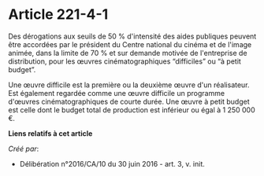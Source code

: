 # Article 221-4-1

Des dérogations aux seuils de 50 % d'intensité des aides publiques  peuvent être accordées par le président du Centre
national du cinéma et  de l'image animée, dans la limite de 70 % et sur demande motivée de  l'entreprise de distribution,
pour les œuvres cinématographiques  “difficiles” ou “à petit budget”.

Une œuvre difficile est la première ou la  deuxième œuvre d'un réalisateur. Est également regardée comme une œuvre  difficile
un programme d'œuvres cinématographiques de courte durée. Une  œuvre à petit budget est celle dont le budget total de
production est  inférieur ou égal à 1 250 000 €.

**Liens relatifs à cet article**

_Créé par_:

  - Délibération n°2016/CA/10 du 30 juin 2016 - art. 3, v. init.
